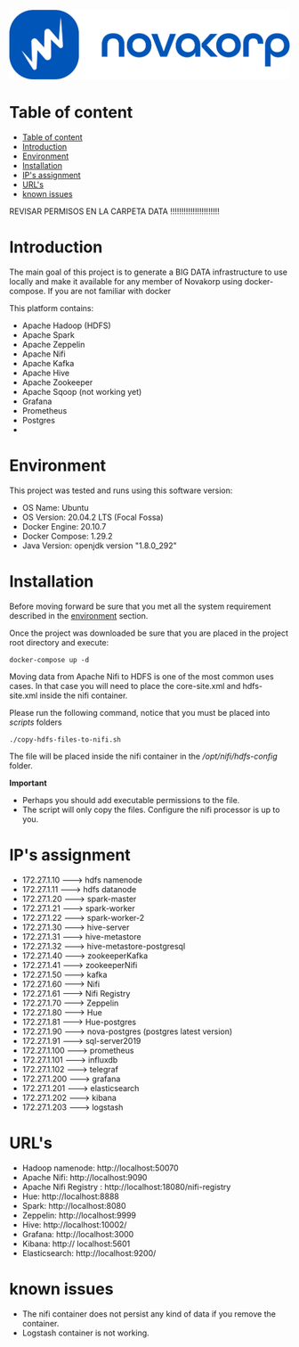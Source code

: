 ![novakorp](./img/logo_horizontal.png)


# Table of content
- [Table of content](#table-of-content)
- [Introduction](#introduction)
- [Environment](#environment)
- [Installation](#installation)
- [IP's assignment](#ips-assignment)
- [URL's](#urls)
- [known issues](#known-issues)


REVISAR PERMISOS EN LA CARPETA DATA !!!!!!!!!!!!!!!!!!!!!!


# Introduction

The main goal of this project is to generate a BIG DATA infrastructure to use locally and make it available for any member of Novakorp using docker-compose. If you are not familiar with docker 

This platform contains:

- Apache Hadoop (HDFS)
- Apache Spark
- Apache Zeppelin
- Apache Nifi
- Apache Kafka
- Apache Hive
- Apache Zookeeper
- Apache Sqoop (not working yet)
- Grafana
- Prometheus
- Postgres
- 

# Environment
This project was tested and runs using this software version:

- OS Name: Ubuntu
- OS Version: 20.04.2 LTS (Focal Fossa)
- Docker Engine: 20.10.7
- Docker Compose: 1.29.2
- Java Version: openjdk version "1.8.0_292"

# Installation
Before moving forward be sure that you met all the system requirement described in the [environment](#environment) section.

Once the project was downloaded be sure that you are placed in the project root directory and execute:

```shell
docker-compose up -d 
```

Moving data from Apache Nifi to HDFS is one of the most common uses cases. In that case you will need to place the core-site.xml and hdfs-site.xml inside the nifi container.

Please run the following command, notice that you must be placed into *scripts* folders

```shell
./copy-hdfs-files-to-nifi.sh
```

The file will be placed inside the nifi container in the */opt/nifi/hdfs-config* folder.

**Important**
- Perhaps you should add executable permissions to the file.
- The script will only copy the files. Configure the nifi processor is up to you.


# IP's assignment 
   - 172.27.1.10 ---> hdfs namenode
   - 172.27.1.11 ---> hdfs datanode
   - 172.27.1.20 ---> spark-master
   - 172.27.1.21 ---> spark-worker
   - 172.27.1.22 ---> spark-worker-2
   - 172.27.1.30 ---> hive-server
   - 172.27.1.31 ---> hive-metastore
   - 172.27.1.32 ---> hive-metastore-postgresql
   - 172.27.1.40 ---> zookeeperKafka
   - 172.27.1.41 ---> zookeeperNifi
   - 172.27.1.50 ---> kafka
   - 172.27.1.60 ---> Nifi
   - 172.27.1.61 ---> Nifi Registry
   - 172.27.1.70 ---> Zeppelin
   - 172.27.1.80 ---> Hue
   - 172.27.1.81 ---> Hue-postgres
   - 172.27.1.90 ---> nova-postgres (postgres latest version)
   - 172.27.1.91 ---> sql-server2019
   - 172.27.1.100 ---> prometheus
   - 172.27.1.101 ---> influxdb
   - 172.27.1.102 ---> telegraf
   - 172.27.1.200 ---> grafana
   - 172.27.1.201 ---> elasticsearch
   - 172.27.1.202 ---> kibana
   - 172.27.1.203 ---> logstash

 
# URL's

  - Hadoop namenode: http://localhost:50070
  - Apache Nifi: http://localhost:9090
  - Apache Nifi Registry : http://localhost:18080/nifi-registry
  - Hue: http://localhost:8888
  - Spark: http://localhost:8080
  - Zeppelin: http://localhost:9999
  - Hive: http://localhost:10002/
  - Grafana: http://localhost:3000
  - Kibana: http:// localhost:5601
  - Elasticsearch: http://localhost:9200/

# known issues
 - The nifi container does not persist any kind of data if you remove the container.
 - Logstash container is not working.